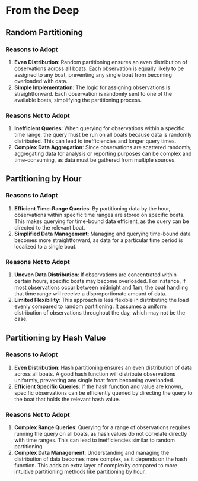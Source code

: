 # From the Deep

## Random Partitioning

### Reasons to Adopt
1. **Even Distribution**: Random partitioning ensures an even distribution of observations across all boats. Each observation is equally likely to be assigned to any boat, preventing any single boat from becoming overloaded with data.
2. **Simple Implementation**: The logic for assigning observations is straightforward. Each observation is randomly sent to one of the available boats, simplifying the partitioning process.

### Reasons Not to Adopt
1. **Inefficient Queries**: When querying for observations within a specific time range, the query must be run on all boats because data is randomly distributed. This can lead to inefficiencies and longer query times.
2. **Complex Data Aggregation**: Since observations are scattered randomly, aggregating data for analysis or reporting purposes can be complex and time-consuming, as data must be gathered from multiple sources.

## Partitioning by Hour

### Reasons to Adopt
1. **Efficient Time-Range Queries**: By partitioning data by the hour, observations within specific time ranges are stored on specific boats. This makes querying for time-bound data efficient, as the query can be directed to the relevant boat.
2. **Simplified Data Management**: Managing and querying time-bound data becomes more straightforward, as data for a particular time period is localized to a single boat.

### Reasons Not to Adopt
1. **Uneven Data Distribution**: If observations are concentrated within certain hours, specific boats may become overloaded. For instance, if most observations occur between midnight and 1am, the boat handling that time range will receive a disproportionate amount of data.
2. **Limited Flexibility**: This approach is less flexible in distributing the load evenly compared to random partitioning. It assumes a uniform distribution of observations throughout the day, which may not be the case.

## Partitioning by Hash Value

### Reasons to Adopt
1. **Even Distribution**: Hash partitioning ensures an even distribution of data across all boats. A good hash function will distribute observations uniformly, preventing any single boat from becoming overloaded.
2. **Efficient Specific Queries**: If the hash function and value are known, specific observations can be efficiently queried by directing the query to the boat that holds the relevant hash value.

### Reasons Not to Adopt
1. **Complex Range Queries**: Querying for a range of observations requires running the query on all boats, as hash values do not correlate directly with time ranges. This can lead to inefficiencies similar to random partitioning.
2. **Complex Data Management**: Understanding and managing the distribution of data becomes more complex, as it depends on the hash function. This adds an extra layer of complexity compared to more intuitive partitioning methods like partitioning by hour.
